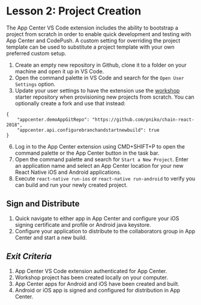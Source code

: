 # Lesson 2: Project Creation
The App Center VS Code extension includes the ability to bootstrap a project from scratch in order to enable quick development and testing with App Center and CodePush. A custom setting for overriding the project template can be used to substitute a project template with your own preferred custom setup.

1. Create an empty new repository in Github, clone it to a folder on your machine and open it up in VS Code.
2. Open the command palette in VS Code and search for the `Open User Settings` option.
3. Update your user settings to have the extension use the [workshop](https://github.com/pniko/chain-react-2018) starter repository when provisioning new projects from scratch. You can optionally create a fork and use that instead:
```
{
    "appcenter.demoAppGitRepo": "https://github.com/pniko/chain-react-2018",
    "appcenter.api.configurebranchandstartnewbuild": true
}
```
6. Log in to the App Center extension using CMD+SHIFT+P to open the command palette or the App Center button in the task bar.
7. Open the command palette and search for `Start a New Project`. Enter an application name and select an App Center location for your new React Native iOS and Android applications.
8. Execute `react-native run-ios` or `react-native run-android` to verify you can build and run your newly created project.

## Sign and Distribute
1. Quick navigate to either app in App Center and configure your iOS signing certificate and profile or Android java keystore.
2. Configure your application to distribute to the collaborators group in App Center and start a new build.

## _Exit Criteria_
1. App Center VS Code extension authenticated for App Center.
2. Workshop project has been created locally on your computer.
3. App Center apps for Android and iOS have been created and built.
4. Android or iOS app is signed and configured for distribution in App Center.
